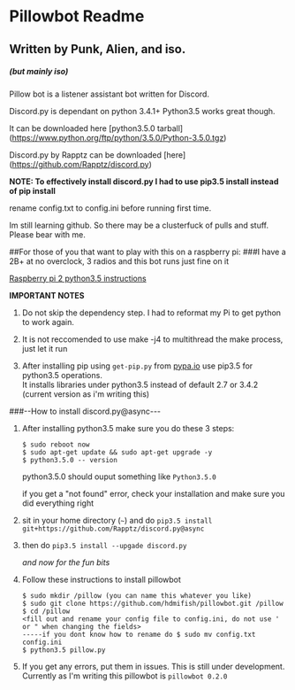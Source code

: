 # Pillowbot Readme
## Written by Punk, Alien, and iso. 
##### (*but mainly iso*) 





Pillow bot is a listener assistant bot written for Discord. 

Discord.py is dependant on python 3.4.1+ Python3.5 works great though. 

It can be downloaded here [python3.5.0 tarball] (https://www.python.org/ftp/python/3.5.0/Python-3.5.0.tgz) 

Discord.py by Rapptz can be downloaded [here] (https://github.com/Rapptz/discord.py)

**NOTE: To effectively install discord.py I had to use pip3.5 install instead of pip install**


rename config.txt to config.ini before running first time. 


Im still learning github. So there may be a clusterfuck of pulls and stuff. Please bear with me. 









##For those of you that want to play with this on a raspberry pi: 
###I have a 2B+ at no overclock, 3 radios and this bot runs just fine on it 

[Raspberry pi 2 python3.5 instructions](http://bohdan-danishevsky.blogspot.com/2015/10/building-python-35-on-raspberry-pi-2.html) 

**IMPORTANT NOTES** 

1. Do not skip the dependency step. I had to reformat my Pi to get python to work again. 

2. It is not reccomended to use make -j4 to multithread the make process, just let it run

3. After installing pip using `get-pip.py` from [pypa.io](https://bootstrap.pypa.io/get-pip.py) use pip3.5 for python3.5 operations.     
    It installs libraries under python3.5 instead of default 2.7 or 3.4.2 (current version as i'm writing this) 

###--How to install discord.py@async---

1. After installing python3.5 make sure you do these 3 steps: 

   ```
   $ sudo reboot now
   $ sudo apt-get update && sudo apt-get upgrade -y
   $ python3.5.0 -- version
   ```

   python3.5.0 should ouput something like `Python3.5.0` 

   if you get a "not found" error, check your installation and make sure you did everything right



2. sit in your home directory (`~`) and do `pip3.5 install git+https://github.com/Rapptz/discord.py@async` 
3. then do `pip3.5 install --upgade discord.py`

   *and now for the fun bits* 

4. Follow these instructions to install pillowbot 
   ```
   $ sudo mkdir /pillow (you can name this whatever you like) 
   $ sudo git clone https://github.com/hdmifish/pillowbot.git /pillow
   $ cd /pillow
   <fill out and rename your config file to config.ini, do not use ' or " when changing the fields> 
   -----if you dont know how to rename do $ sudo mv config.txt config.ini 
   $ python3.5 pillow.py 
   ```

5. If you get any errors, put them in issues. This is still under development. Currently as I'm writing this pillowbot is `pillowbot 0.2.0` 
